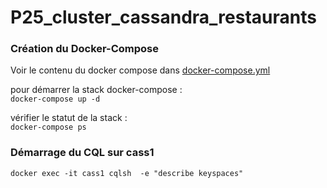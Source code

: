 # P25_cluster_cassandra_restaurants



### Création du Docker-Compose

Voir le contenu du docker compose dans [docker-compose.yml](docker-compose.yml)

pour démarrer la stack docker-compose :<br>
`docker-compose up -d`

vérifier le statut de la stack :<br>
`docker-compose ps`

### Démarrage du CQL sur cass1

`docker exec -it cass1 cqlsh  -e "describe keyspaces"`
